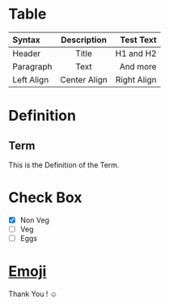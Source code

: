 # Table

| Syntax      | Description | Test Text     |
| :---        |    :----:   |          ---: |
| Header      | Title       | H1 and H2  |
| Paragraph   | Text        | And more      |
| Left Align   | Center Align | Right Align |

# Definition

## Term

This is the Definition of the Term.


# Check Box

- [x] Non Veg
- [ ] Veg
- [ ] Eggs

# [Emoji](https://github.com/KIRANKUMAR7296/Emoji) 

Thank You ! :relaxed:
